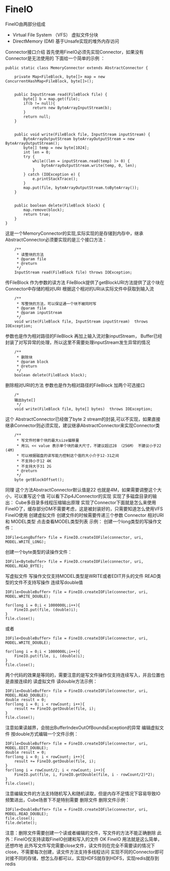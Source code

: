 # FineIO


FineIO由两部分组成
  - Virtual File System （VFS）  虚拟文件分块
  - DirectMemory (DM)  基于Unsafe实现的堆外内存访问

Connector接口介绍
首先使用FineIO必须先实现Connector，如果没有Connector是无法使用的
下面给一个简单的示例 ：
    
    public static class MemoryConnector extends AbstractConnector {
 
        private Map<FileBlock, byte[]> map = new ConcurrentHashMap<FileBlock, byte[]>();
     
         
        public InputStream read(FileBlock file) {
            byte[] b = map.get(file);
            if(b != null){
                return new ByteArrayInputStream(b);
            }
            return null;
        }
     
         
        public void write(FileBlock file, InputStream inputStream) {
            ByteArrayOutputStream byteArrayOutputStream = new ByteArrayOutputStream();
            byte[] temp = new byte[1024];
            int len = 0;
            try {
                while((len = inputStream.read(temp) )> 0) {
                    byteArrayOutputStream.write(temp, 0, len);
                }
            } catch (IOException e) {
                e.printStackTrace();
            }
            map.put(file, byteArrayOutputStream.toByteArray());
        }
     
         
        public boolean delete(FileBlock block) {
            map.remove(block);
            return true;
        }
    }

这是一个MemoryConnector的实现,实际实现的是存储到内存中，继承AbstractConnector必须要实现的是三个接口方法：
    
        /**
         * 读整块的方法
         * @param file
         * @return
         */
        InputStream read(FileBlock file) throws IOException;

传FileBlock 作为参数的读方法 FileBlock提供了getBlockURI方法提供了这个块在Connector中存储的相对URI
根据这个相对的URI从实际文件中获取到输入流
    
        /**
         * 写整快的方法，可以保证通一个块不被同时写
         * @param file
         * @param inputStream
         */
        void write(FileBlock file, InputStream inputStream)  throws IOException;

参数也是作为相对路径的FileBlock 再加上输入流对象inputStream， Buffer已经封装了对写异常的处理，所以这里不需要处理inputStream发生异常的情况

        /**
         * 删除块
         * @param block
         * @return
         */
        boolean delete(FileBlock block);

删除相对URI的方法 参数也是作为相对路径的FileBlock
加两个可选接口

        /*
        输出byte[]
         */
        void write(FileBlock file, byte[] bytes)  throws IOException;

这个 AbstractConnector已经做了byte 2 stream的封装,可以不实现，如果直接继承Connector则必须实现，建议继承AbstractConnector来实现Connector类

        /**
         * 写文件时单个块的最大size偏移量
         * 用1L << value 表示单个块的最大尺寸，不建议超过28 （256M） 不建议小于22 (4M)
         * 可以根据磁盘的读写能力控制这个值的大小介于12-31之间
         * 不支持小于12 4K
         * 不支持大于31 2G
         * @return
         */
        byte getBlockOffset();

同理 这个方法AbstractConnector默认值是22 也就是4M，如果需要调整这个大小，可以重写这个值
可以看下Zip4JConnector的实现 实现了多磁盘目录的输出： Cube多目录多线程压缩输出原理
实现了Connector下面就是怎么来使用FineIO了，缓存部分DM不需要考虑，这是被封装好的，只需要知道怎么使用VFS
FineIO使用
创建虚拟文件
创建文件的时候需要传递三个参数 Connector 相对URI 和 MODEL类型 点击查看MODEL类型列表
示例：
创建一个long类型的写操作文件：

    IOFile<LongBuffer> file = FineIO.createIOFile(connector, uri, MODEL.WRITE_LONG);

创建一个byte类型的读操作文件：

    IOFile<ByteBuffer> file = FineIO.createIOFile(connector, uri, MODEL.READ_BYTE);

写虚拟文件
写操作文仅支持MODEL类型是WRITE或者EDIT开头的文件 READ类型的文件不支持写操作
连续写double值

    IOFile<DoubleBuffer> file = FineIO.createIOFile(connector, uri, MODEL.WRITE_DOUBLE);
     
    for(long i = 0;i < 1000000L;i++){
        FineIO.put(file, (double)i);
    }
    file.close();

或者

    IOFile<DoubleBuffer> file = FineIO.createIOFile(connector, uri, MODEL.WRITE_DOUBLE);
     
    for(long i = 0;i < 1000000L;i++){
        FineIO.put(file, i, (double)i);
    }
    file.close();

两个代码的效果是等同的，需要注意的是写文件操作仅支持连续写入，并且位置也是直接连续的
读虚拟文件
读double方法示例：

    IOFile<DoubleBuffer> file = FineIO.createIOFile(connector, uri, MODEL.READ_DOUBLE);
    double result = 0;
    for(long i = 0; i < rowCount; i++){
        result += FineIO.getDouble(file, i);
    }
    file.close();

注意如果读越界，会抛出BufferIndexOutOfBoundsException的异常
编辑虚拟文件
按double方式编辑一个文件示例：

    IOFile<DoubleBuffer> file = FineIO.createIOFile(connector, uri, MODEL.EDIT_DOUBLE);
    double result = 0;
    for(long i = 0; i < rowCount; i++){
        result += FineIO.getDouble(file, i);
    }
    for(long i = rowCount/2; i < rowCount; i++){
        FineIO.put(file, i, FineIO.getDouble(file, i - rowCount/2)*2);
    }
    file.close();

注意编辑文件的方法支持随机写入和随机读取，但是内存不足情况下容易导致IO频繁进出，Cube场景下不是特别需要
删除文件
删除文件示例：

    IOFile<DoubleBuffer> file = FineIO.createIOFile(connector, uri, MODEL.READ_DOUBLE);
    file.close();
    file.delete();

注意：删除文件需要创建一个读或者编辑的文件，写文件的方法不能正确删除
此外：FineIO仅支持读取FineIO创建和写入的文件
OK FineIO 用法就是这么简单，还想咋地
此外写文件写完需要close文件，读文件则在完全不需要读的情况下close，不需要每次创建，读文件方法支持多线程访问
实现不同的Connector即可对接不同的存储，想怎么存都可以，实现HDFS就存到HDFS，实现redis就存到redis